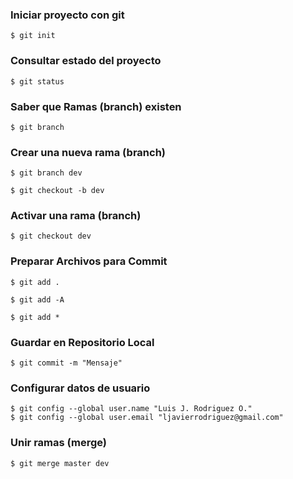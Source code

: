 ### Iniciar proyecto con git

    $ git init

### Consultar estado del proyecto

    $ git status

### Saber que Ramas (branch) existen

    $ git branch

### Crear una nueva rama (branch)

    $ git branch dev

    $ git checkout -b dev 

### Activar una rama (branch)

    $ git checkout dev

### Preparar Archivos para Commit

    $ git add .

    $ git add -A

    $ git add *

### Guardar en Repositorio Local

    $ git commit -m "Mensaje"


### Configurar datos de usuario

    $ git config --global user.name "Luis J. Rodriguez O."
    $ git config --global user.email "ljavierrodriguez@gmail.com"


### Unir ramas (merge)

    $ git merge master dev